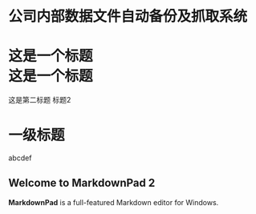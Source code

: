 公司内部数据文件自动备份及抓取系统
=======================================
这是一个标题<br/>
这是一个标题
===
这是第二标题
标题2

# 一级标题
abcdef
## Welcome to MarkdownPad 2 ##

**MarkdownPad** is a full-featured Markdown editor for Windows.
